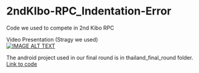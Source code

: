 # 2ndKIbo-RPC_Indentation-Error
Code we used to compete in 2nd Kibo RPC

Video Presentation (Stragy we used)  
[![IMAGE ALT TEXT](https://img.youtube.com/vi/_eJM4LArG18/0.jpg)](https://www.youtube.com/watch?v=_eJM4LArG18 "Indentation error | 2nd Kibo Robot Programming Challenge")  

The android project used in our final round is in thailand_final_round folder. [Link to code](https://github.com/wtarit/2ndKIbo-RPC_Indentation-Error/tree/main/thailand_final_round/app/src/main/java/jp/jaxa/iss/kibo/rpc/thailand/YourService.java)  
